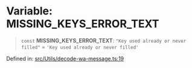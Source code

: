 # Variable: MISSING\_KEYS\_ERROR\_TEXT

> `const` **MISSING\_KEYS\_ERROR\_TEXT**: `"Key used already or never filled"` = `'Key used already or never filled'`

Defined in: [src/Utils/decode-wa-message.ts:19](https://github.com/Fokusdotid/bail/blob/a1b2bb6d3d63874a4f497e70ebd6347b2869da8e/src/Utils/decode-wa-message.ts#L19)
